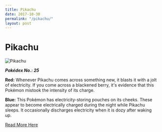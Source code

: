 ```yaml
---
title: Pikachu
date: 2017-10-30
permalink: "/pikachu/"
layout: post
---
```


# Pikachu

![Pikachu](https://assets.pokemon.com/assets/cms2/img/pokedex/full/025.png)

**_Pokédex No.: 25_**

**Red:** Whenever Pikachu comes across something new, it blasts it with a jolt of electricity. If you come across a blackened berry, it's evidence that this Pokémon mistook the intensity of its charge.

**Blue:** This Pokémon has electricity-storing pouches on its cheeks. These appear to become electrically charged during the night while Pikachu sleeps. It occasionally discharges electricity when it is dozy after waking up.

[Read More Here](https://www.pokemon.com/au/pokedex/pikachu)